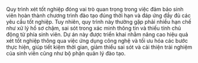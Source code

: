 Quy trình xét tốt nghiệp đóng vai trò quan trọng trong việc đảm bảo sinh viên hoàn thành chương trình đào tạo đúng thời hạn và đáp ứng đầy đủ các yêu cầu tốt nghiệp. Tuy nhiên, quy trình này thường gặp phải nhiều hạn chế như xử lý hồ sơ chậm, sai sót trong xác minh thông tin và thiếu tính chủ động từ phía sinh viên. Dự án này được triển khai nhằm nâng cao hiệu quả xét tốt nghiệp thông qua việc ứng dụng công nghệ và tối ưu hóa các bước thực hiện, giúp tiết kiệm thời gian, giảm thiểu sai sót và cải thiện trải nghiệm của sinh viên cũng như bộ phận quản lý đào tạo.
